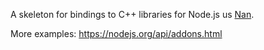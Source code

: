 A skeleton for bindings to C++ libraries for Node.js us [Nan](https://github.com/nodejs/nan). 

More examples: https://nodejs.org/api/addons.html

